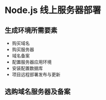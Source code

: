# Node.js 线上服务器部署

## 生成环境所需要素
- 购买域名
- 购买服务器
- 域名备案
- 配置服务器应用环境
- 安装配置数据库
- 项目远程部署发布与更新

## 选购域名服务器及备案
